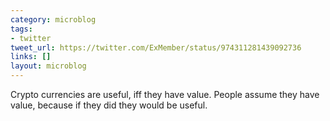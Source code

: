 ```yaml
---
category: microblog
tags:
- twitter
tweet_url: https://twitter.com/ExMember/status/974311281439092736
links: []
layout: microblog
---
```

Crypto currencies are useful, iff they have value. People assume they have value, because if they did they would be useful.
